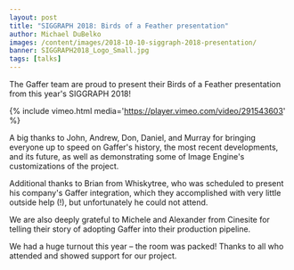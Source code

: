 ```yaml
---
layout: post
title: "SIGGRAPH 2018: Birds of a Feather presentation"
author: Michael DuBelko
images: /content/images/2018-10-10-siggraph-2018-presentation/
banner: SIGGRAPH2018_Logo_Small.jpg
tags: [talks]
---
```


The Gaffer team are proud to present their Birds of a Feather presentation from this year's SIGGRAPH 2018!

{% include vimeo.html media='https://player.vimeo.com/video/291543603' %}

A big thanks to John, Andrew, Don, Daniel, and Murray for bringing everyone up to speed on Gaffer's history, the most recent developments, and its future, as well as demonstrating some of Image Engine's customizations of the project.

Additional thanks to Brian from Whiskytree, who was scheduled to present his company's Gaffer integration, which they accomplished with very little outside help (!), but unfortunately he could not attend.

We are also deeply grateful to Michele and Alexander from Cinesite for telling their story of adopting Gaffer into their production pipeline.

We had a huge turnout this year – the room was packed! Thanks to all who attended and showed support for our project.
